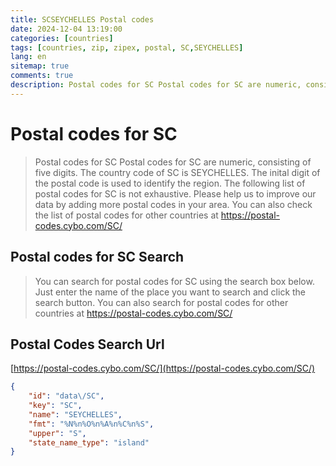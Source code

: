```yaml
---
title: SCSEYCHELLES Postal codes 
date: 2024-12-04 13:19:00
categories: [countries]
tags: [countries, zip, zipex, postal, SC,SEYCHELLES]
lang: en
sitemap: true
comments: true
description: Postal codes for SC Postal codes for SC are numeric, consisting of five digits. The country code of SC is SEYCHELLES. The inital digit of the postal code is used to identify the region. The following list of postal codes for SC is not exhaustive. Please help us to improve our data by adding more postal codes in your area. You can also check the list of postal codes for other countries at https://postal-codes.cybo.com/SC/
---
```


# Postal codes for SC
> Postal codes for SC Postal codes for SC are numeric, consisting of five digits. The country code of SC is SEYCHELLES. The inital digit of the postal code is used to identify the region. The following list of postal codes for SC is not exhaustive. Please help us to improve our data by adding more postal codes in your area. You can also check the list of postal codes for other countries at https://postal-codes.cybo.com/SC/

## Postal codes for SC Search 
> You can search for postal codes for SC using the search box below. Just enter the name of the place you want to search and click the search button. You can also search for postal codes for other countries at https://postal-codes.cybo.com/SC/

## Postal Codes Search Url

[https://postal-codes.cybo.com/SC/](https://postal-codes.cybo.com/SC/)
```json
{
    "id": "data\/SC",
    "key": "SC",
    "name": "SEYCHELLES",
    "fmt": "%N%n%O%n%A%n%C%n%S",
    "upper": "S",
    "state_name_type": "island"
}
```
